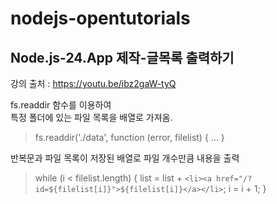 # nodejs-opentutorials

## Node.js-24.App 제작-글목록 출력하기
강의 출처 : https://youtu.be/ibz2gaW-tyQ

fs.readdir 함수를 이용하여\
특정 폴더에 있는 파일 목록을 배열로 가져옴.
> fs.readdir('./data', function (error, filelist) { ... }

반복문과 파일 목록이 저장된 배열로 파일 개수만큼 내용을 출력
> while (i < filelist.length) {
  list = list + `<li><a href="/?id=${filelist[i]}">${filelist[i]}</a></li>`;
  i = i + 1;
}
